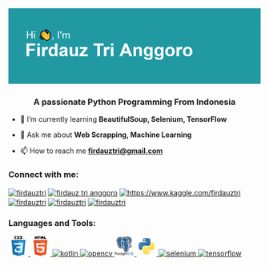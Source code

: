 <img src="https://github.com/FirTA/FirTA/blob/master/header.png">

<!-- <h1 align="center">Hi 👋, I'm Firdauz Tri Anggoro</h1> -->
<h3 align="center">A passionate Python Programming From Indonesia</h3>

- 🌱 I’m currently learning **BeautifulSoup, Selenium, TensorFlow**

- 💬 Ask me about **Web Scrapping, Machine Learning**

- 📫 How to reach me **firdauztri@gmail.com**

<h3 align="left">Connect with me:</h3>
<p align="left">
<a href="https://twitter.com/firdauztri" target="blank"><img align="center" src="https://raw.githubusercontent.com/rahuldkjain/github-profile-readme-generator/master/src/images/icons/Social/twitter.svg" alt="firdauztri" height="30" width="40" /></a>
<a href="https://linkedin.com/in/firdauz tri anggoro" target="blank"><img align="center" src="https://raw.githubusercontent.com/rahuldkjain/github-profile-readme-generator/master/src/images/icons/Social/linked-in-alt.svg" alt="firdauz tri anggoro" height="30" width="40" /></a>
<a href="https://kaggle.com/https://www.kaggle.com/firdauztri" target="blank"><img align="center" src="https://raw.githubusercontent.com/rahuldkjain/github-profile-readme-generator/master/src/images/icons/Social/kaggle.svg" alt="https://www.kaggle.com/firdauztri" height="30" width="40" /></a>
<a href="https://instagram.com/firdauztri" target="blank"><img align="center" src="https://raw.githubusercontent.com/rahuldkjain/github-profile-readme-generator/master/src/images/icons/Social/instagram.svg" alt="firdauztri" height="30" width="40" /></a>
<a href="https://www.hackerrank.com/firdauztri" target="blank"><img align="center" src="https://raw.githubusercontent.com/rahuldkjain/github-profile-readme-generator/master/src/images/icons/Social/hackerrank.svg" alt="firdauztri" height="30" width="40" /></a>
<a href="https://auth.geeksforgeeks.org/user/firdauztri" target="blank"><img align="center" src="https://raw.githubusercontent.com/rahuldkjain/github-profile-readme-generator/master/src/images/icons/Social/geeks-for-geeks.svg" alt="firdauztri" height="30" width="40" /></a>
</p>

<h3 align="left">Languages and Tools:</h3>
<p align="left"> <a href="https://www.w3schools.com/css/" target="_blank" rel="noreferrer"> <img src="https://raw.githubusercontent.com/devicons/devicon/master/icons/css3/css3-original-wordmark.svg" alt="css3" width="40" height="40"/> </a> <a href="https://www.w3.org/html/" target="_blank" rel="noreferrer"> <img src="https://raw.githubusercontent.com/devicons/devicon/master/icons/html5/html5-original-wordmark.svg" alt="html5" width="40" height="40"/> </a> <a href="https://kotlinlang.org" target="_blank" rel="noreferrer"> <img src="https://www.vectorlogo.zone/logos/kotlinlang/kotlinlang-icon.svg" alt="kotlin" width="40" height="40"/> </a> <a href="https://opencv.org/" target="_blank" rel="noreferrer"> <img src="https://www.vectorlogo.zone/logos/opencv/opencv-icon.svg" alt="opencv" width="40" height="40"/> </a> <a href="https://www.postgresql.org" target="_blank" rel="noreferrer"> <img src="https://raw.githubusercontent.com/devicons/devicon/master/icons/postgresql/postgresql-original-wordmark.svg" alt="postgresql" width="40" height="40"/> </a> <a href="https://www.python.org" target="_blank" rel="noreferrer"> <img src="https://raw.githubusercontent.com/devicons/devicon/master/icons/python/python-original.svg" alt="python" width="40" height="40"/> </a> <a href="https://www.selenium.dev" target="_blank" rel="noreferrer"> <img src="https://raw.githubusercontent.com/detain/svg-logos/780f25886640cef088af994181646db2f6b1a3f8/svg/selenium-logo.svg" alt="selenium" width="40" height="40"/> </a> <a href="https://www.tensorflow.org" target="_blank" rel="noreferrer"> <img src="https://www.vectorlogo.zone/logos/tensorflow/tensorflow-icon.svg" alt="tensorflow" width="40" height="40"/> </a> </p>


<!---
FirTA/FirTA is a ✨ special ✨ repository because its `README.md` (this file) appears on your GitHub profile.
You can click the Preview link to take a look at your changes.
--->
